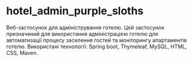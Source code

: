 # hotel_admin_purple_sloths
Веб-застосунок для адміністрування готелю.
Цей застосунок призначений для використання адміністрацією готелю для автоматизації процесу заселення гостей та моніторингу апартаментів готелю.
Використані технології: Spring boot, Thymeleaf, MySQL, HTML, CSS, Maven.
